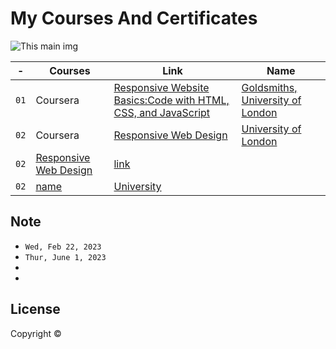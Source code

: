# My Courses And Certificates


![This main img]()


| - | Courses | Link | Name
| ------------- | ------------- | ------------- | ------------- |
|`01`| Coursera | [Responsive Website Basics:Code with HTML, CSS, and JavaScript](https://www.coursera.org/account/accomplishments/verify/HZEC3E37GQ2E) | [Goldsmiths, University of London]()
|`02`|  Coursera | [Responsive Web Design](https://www.coursera.org/account/accomplishments/verify/LKAJKVJF37MC) | [University of London]()
|`02`| [Responsive Web Design]() | [link]()
|`02`| [name]() | [University]() | 

## 

## Note


-  `Wed, Feb 22, 2023`
- `Thur, June 1, 2023`
- 
- 

## License

Copyright ©
